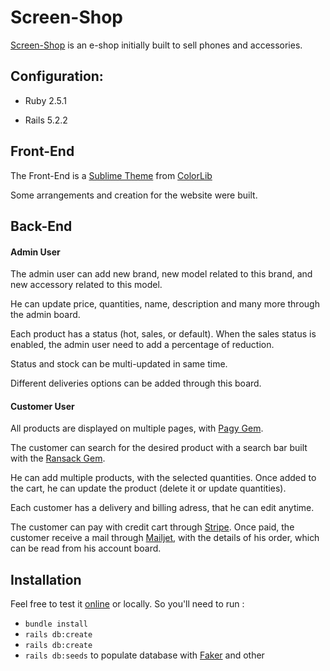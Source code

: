 # Screen-Shop

[Screen-Shop](https://screen-shop.herokuapp.com/) is an e-shop initially built to sell phones and accessories.

## Configuration:

* Ruby 2.5.1

* Rails 5.2.2

## Front-End 
The Front-End is a [Sublime Theme](https://colorlib.com/wp/template/sublime/) from [ColorLib](https://colorlib.com/)

Some arrangements and creation for the website were built.

## Back-End

#### Admin User
The admin user can add new brand, new model related to this brand, and new accessory related to this model.

He can update price, quantities, name, description and many more through the admin board.

Each product has a status (hot, sales, or default). When the sales status is enabled, the admin user need to add a percentage of reduction.

Status and stock can be multi-updated in same time.

Different deliveries options can be added through this board.

#### Customer User

All products are displayed on multiple pages, with [Pagy Gem](https://github.com/ddnexus/pagy).

The customer can search for the desired product with a search bar built with the [Ransack Gem](https://github.com/activerecord-hackery/ransack).

He can add multiple products, with the selected quantities. Once added to the cart, he can update the product (delete it or update quantities).

Each customer has a delivery and billing adress, that he can edit anytime. 

The customer can pay with credit cart through [Stripe](https://stripe.com/fr).
Once paid, the customer receive a mail through [Mailjet](https://fr.mailjet.com/), with the details of his order, which can be read from his account board.

## Installation

Feel free to test it [online](https://screen-shop.herokuapp.com/) or locally.
So you'll need to run :

* ```bundle install```
* ```rails db:create```
* ```rails db:create```
* ```rails db:seeds``` to populate database with [Faker](https://github.com/faker-ruby/faker) and other




